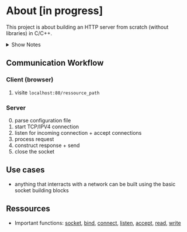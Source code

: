 # About [in progress]
This project is about building an HTTP server from scratch (without libraries) in C/C++.

<details>
<summary>Show Notes</summary>
# Terms
__The beginning of wisdom is the definition of terms -- Socrates__

> **ISO (Open System Interconnection)
model**

The Open Systems Interconnection model (OSI model) is a conceptual model that characterizes and standardizes the communication functions of a telecommunication or computing system without regard to its underlying internal structure and technology. 

Its goal is the interoperability of diverse communication systems with standard protocols. The model partitions a communication system into abstraction layers. The original version of the model defined seven layers.

__To implement HTTP, we only care about **4th Layer: Transport Layer**.__

> **Transport Layer**: 

The Transport layer is primarily responsible for ensuring that data is transferred from one point to another reliably and without errors. For example, the Transport layer makes sure data are sent and received in the correct sequence.

The Transport layer provides flow control and error handling, and participates in solving problems concerned with the transmission and reception of packets. Common examples of Transport layer protocols are Transmission Control Protocol (TCP), User Datagram Protocol (UDP) and Sequenced Packet Exchange (SPX).

Note from [RFC 2616](https://www.ietf.org/rfc/rfc2616.txt):
__ HTTP communication usually takes place over TCP/IP connections. The default port is TCP 80, but other ports can be used. This does not preclude HTTP from being implemented on top of any other protocol on the Internet, or on other networks. HTTP only presumes a reliable transport; any protocol that provides such guarantees can be used; the mapping of the HTTP/1.1 request and response structures onto the transport data units of the protocol in question is outside the scope of this specification. __

RFC
: A Request for Comments (RFC), in the context of [Internet governance](https://en.wikipedia.org/wiki/Internet_governance), is a type of publication from the [Internet Engineering Task Force](https://en.wikipedia.org/wiki/Internet_Engineering_Task_Force) (IETF) and the [Internet Society](https://en.wikipedia.org/wiki/Internet_Society)(ISOC), the principal technical development and standards-setting bodies for the [Internet](https://en.wikipedia.org/wiki/Internet).
An RFC is authored by engineers and computer scientists in the form of a memorandum describing methods, behaviors, research, or innovations applicable to the working of the Internet and Internet-connected systems. It is submitted either for peer review or to convey new concepts, information, or (occasionally) engineering humor. The IETF adopts some of the proposals published as RFCs as [Internet Standards](https://en.wikipedia.org/wiki/Internet_Standard). Request for Comments documents were invented by Steve Crocker in 1969 to help record unofficial notes on the development of ARPANET. RFCs have since become official documents of Internet [specifications](https://en.wikipedia.org/wiki/Specification_(technical_standard)), [communications protocols](https://en.wikipedia.org/wiki/Communication_protocol), procedures, and events.

__ To implement TCP, we have to learn TCP socket programming. __

> Socket:

A socket is the mechanism that most popular operating systems provide to give programs access to the network. It allows messages to be sent and received between applications (unrelated processes) on different networked machines.

- Sockets are the low level endpoint used for processing information accross a network
- Sockets are endpoints for communication.  
- A socket is identified by an IP address concatenated by a port number
- The server waits for incoming clients requests by listening to specified ports. Once a request is received, the server accepts a connection from the client socket to complete the connection.
- Servers implementing specific services (such as telnet, ftp, http) listen to well known ports. (a telnet server listens to port 23, an ftp server to port 21 and an http server to port 80).
- All ports below 1024 are considered well-known; we can use them to implement standard services
- common networking protocols like HTTP, or FTP rely on sockets underneath to make connections
- a socket is a two-way endpoint, you can both send and receive from a single socket. There is no such thing as just a client socket or a server socket

> IP:

Identifier for a computer or device on a network. Equivalent to its full name.

An IP determines the location of the server.

> Ports:

- A port number determines which service or program on that computer it wants to use. 

- port numbers use 2 bytes (16 bits). Meaning they can represent 65536 values.
- 3 catagories of port numbers:
| Port numbers | Description | Exemples |
| -- | -- | -- |
| 0 - 1023      | system or well-known ports| 80 & 443 (web pages), 21 (FTP), 25 (SMTP) |
| 1024 - 49 151 | user or registered ports. These ports can be registered by companies of developpers for a particular service. | 1102 (adobe), 1433 (Microsoft SQL server), 1416 (Novell), 1527 (Oracle)|
| 49 152 - 65 535   | dynamic or private ports. Client-side ports that are free to use. These are the ports that your computer assigns temporarily to itself during sessions. | while viewing a web page|

 The first two categories are used on a server. While the last one is for client, meaning our computer. Whenever our computer wants to use a service or program of another computer it assigns itself a port number of range category 3 to communicate.  

- a port number is always associated with an IP address 

> TCP/UDP: 

> HTTP: 

> Server: 

> Client: 

> HTTP Request: 

> HTTP: Response: 

## Bug Fixes:
- [Bind failed: Address already in use](https://stackoverflow.com/questions/15198834/bind-failed-address-already-in-use)

</details>

## Communication Workflow
### Client (browser)
1. visite ``localhost:80/ressource_path``

### Server
0. parse configuration file
0. start TCP/IPV4 connection
2. listen for incoming connection + accept connections
4. process request
5. construct response + send
5. close the socket

## Use cases
- anything that interracts with a network can be built using the basic socket building blocks

## Ressources
- Important functions: [socket](https://pubs.opengroup.org/onlinepubs/9699919799/functions/socket.html), [bind](https://pubs.opengroup.org/onlinepubs/009695399/functions/bind.html), [connect](https://pubs.opengroup.org/onlinepubs/009695399/functions/connect.html), [listen](https://pubs.opengroup.org/onlinepubs/9699919799/functions/listen.html), [accept](https://pubs.opengroup.org/onlinepubs/9699919799.2013edition/functions/accept.html), [read](https://pubs.opengroup.org/onlinepubs/009604599/functions/read.html), [write](https://pubs.opengroup.org/onlinepubs/009696699/functions/write.html)